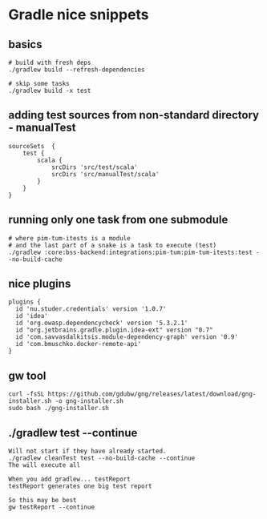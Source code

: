 # Gradle nice snippets 


## basics

    # build with fresh deps
    ./gradlew build --refresh-dependencies
  
    # skip some tasks    
    ./gradlew build -x test


## adding test sources from non-standard directory - manualTest 

    sourceSets  {
        test {
            scala {
                srcDirs 'src/test/scala'
                srcDirs 'src/manualTest/scala'
            }
        }
    }
 
## running only one task from one submodule

    # where pim-tum-itests is a module
    # and the last part of a snake is a task to execute (test)
    ./gradlew :core:bss-backend:integrations:pim-tum:pim-tum-itests:test --no-build-cache


## nice plugins

    plugins {
      id 'nu.studer.credentials' version '1.0.7'
      id 'idea'
      id 'org.owasp.dependencycheck' version '5.3.2.1'
      id "org.jetbrains.gradle.plugin.idea-ext" version "0.7"
      id 'com.savvasdalkitsis.module-dependency-graph' version '0.9'
      id 'com.bmuschko.docker-remote-api'
    } 

##  gw tool

    curl -fsSL https://github.com/gdubw/gng/releases/latest/download/gng-installer.sh -o gng-installer.sh
    sudo bash ./gng-installer.sh

## ./gradlew test --continue

    Will not start if they have already started.    
    ./gradlew cleanTest test --no-build-cache --continue 
    The will execute all

    When you add gradlew... testReport
    testReport generates one big test report
    
    So this may be best 
    gw testReport --continue

